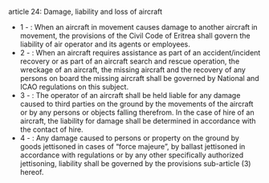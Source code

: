 article 24: Damage, liability and loss of aircraft 

<ul>
			<li>1 - : When an aircraft in movement causes damage to another aircraft in movement, the provisions of the Civil Code of Eritrea shall govern the liability of air operator and its agents or employees. <ul>
			</ul></li>			<li>2 - : When an aircraft requires assistance as part of an accident&#x2F;incident recovery or as part of an aircraft search and rescue operation, the wreckage of an aircraft, the missing aircraft and the recovery of any persons on board the missing aircraft shall be governed by National and ICAO regulations on this subject. <ul>
			</ul></li>			<li>3 - : The operator of an aircraft shall be held liable for any damage caused to third parties on the ground by the movements of the aircraft or by any persons or objects falling therefrom. In the case of hire of an aircraft, the liability for damage shall be determined in accordance with the contact of hire. <ul>
			</ul></li>			<li>4 - : Any damage caused to persons or property on the ground by goods jettisoned in cases of “force majeure”, by ballast jettisoned in accordance with regulations or by any other specifically authorized jettisoning, liability shall be governed by the provisions sub-article (3) hereof.<ul>
			</ul></li></ul>